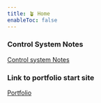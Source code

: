 ```yaml
---
title: 🪴 Home 
enableToc: false
---
```


### Control System Notes
[Control system Notes](control_systems/控制系統)


### Link to portfolio start site
[Portfolio](portfolio)
